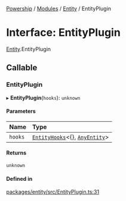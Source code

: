 [Powership](../README.md) / [Modules](../modules.md) / [Entity](../modules/Entity.md) / EntityPlugin

# Interface: EntityPlugin

[Entity](../modules/Entity.md).EntityPlugin

## Callable

### EntityPlugin

▸ **EntityPlugin**(`hooks`): `unknown`

#### Parameters

| Name | Type |
| :------ | :------ |
| `hooks` | [`EntityHooks`](../modules/Entity.md#entityhooks)<{}, [`AnyEntity`](../modules/Entity.md#anyentity)\> |

#### Returns

`unknown`

#### Defined in

[packages/entity/src/EntityPlugin.ts:31](https://github.com/antoniopresto/powership/blob/2672a73/packages/entity/src/EntityPlugin.ts#L31)
